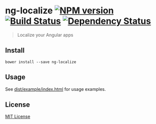 # ng-localize [![NPM version][npm-image]][npm-url] [![Build Status][travis-image]][travis-url] [![Dependency Status][depstat-image]][depstat-url]

> Localize your Angular apps

## Install
```
bower install --save ng-localize
```

## Usage
See [dist/example/index.html](https://github.com/philipvonbargen/ng-localize/blob/master/dist/example/index.html) for usage examples.

## License
[MIT License](http://en.wikipedia.org/wiki/MIT_License)

[npm-url]: https://npmjs.org/package/ng-localize
[npm-image]: https://badge.fury.io/js/ng-localize.png

[travis-url]: http://travis-ci.org/philipvonbargen/ng-localize
[travis-image]: https://secure.travis-ci.org/philipvonbargen/ng-localize.png?branch=master

[depstat-url]: https://david-dm.org/philipvonbargen/ng-localize
[depstat-image]: https://david-dm.org/philipvonbargen/ng-localize.png